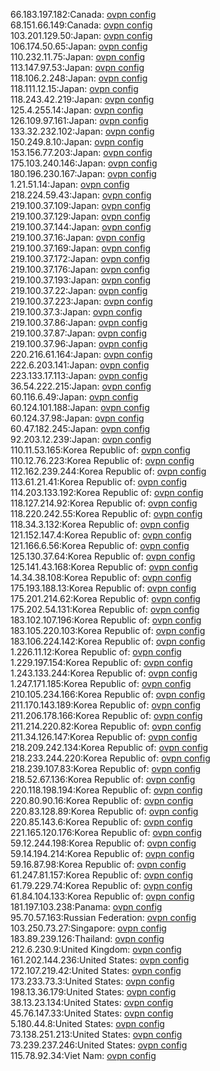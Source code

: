 66.183.197.182:Canada: [ovpn config](vpn/66_183_197_182.ovpn)  
68.151.66.149:Canada: [ovpn config](vpn/68_151_66_149.ovpn)  
103.201.129.50:Japan: [ovpn config](vpn/103_201_129_50.ovpn)  
106.174.50.65:Japan: [ovpn config](vpn/106_174_50_65.ovpn)  
110.232.11.75:Japan: [ovpn config](vpn/110_232_11_75.ovpn)  
113.147.97.53:Japan: [ovpn config](vpn/113_147_97_53.ovpn)  
118.106.2.248:Japan: [ovpn config](vpn/118_106_2_248.ovpn)  
118.111.12.15:Japan: [ovpn config](vpn/118_111_12_15.ovpn)  
118.243.42.219:Japan: [ovpn config](vpn/118_243_42_219.ovpn)  
125.4.255.14:Japan: [ovpn config](vpn/125_4_255_14.ovpn)  
126.109.97.161:Japan: [ovpn config](vpn/126_109_97_161.ovpn)  
133.32.232.102:Japan: [ovpn config](vpn/133_32_232_102.ovpn)  
150.249.8.10:Japan: [ovpn config](vpn/150_249_8_10.ovpn)  
153.156.77.203:Japan: [ovpn config](vpn/153_156_77_203.ovpn)  
175.103.240.146:Japan: [ovpn config](vpn/175_103_240_146.ovpn)  
180.196.230.167:Japan: [ovpn config](vpn/180_196_230_167.ovpn)  
1.21.51.14:Japan: [ovpn config](vpn/1_21_51_14.ovpn)  
218.224.59.43:Japan: [ovpn config](vpn/218_224_59_43.ovpn)  
219.100.37.109:Japan: [ovpn config](vpn/219_100_37_109.ovpn)  
219.100.37.129:Japan: [ovpn config](vpn/219_100_37_129.ovpn)  
219.100.37.144:Japan: [ovpn config](vpn/219_100_37_144.ovpn)  
219.100.37.16:Japan: [ovpn config](vpn/219_100_37_16.ovpn)  
219.100.37.169:Japan: [ovpn config](vpn/219_100_37_169.ovpn)  
219.100.37.172:Japan: [ovpn config](vpn/219_100_37_172.ovpn)  
219.100.37.176:Japan: [ovpn config](vpn/219_100_37_176.ovpn)  
219.100.37.193:Japan: [ovpn config](vpn/219_100_37_193.ovpn)  
219.100.37.22:Japan: [ovpn config](vpn/219_100_37_22.ovpn)  
219.100.37.223:Japan: [ovpn config](vpn/219_100_37_223.ovpn)  
219.100.37.3:Japan: [ovpn config](vpn/219_100_37_3.ovpn)  
219.100.37.86:Japan: [ovpn config](vpn/219_100_37_86.ovpn)  
219.100.37.87:Japan: [ovpn config](vpn/219_100_37_87.ovpn)  
219.100.37.96:Japan: [ovpn config](vpn/219_100_37_96.ovpn)  
220.216.61.164:Japan: [ovpn config](vpn/220_216_61_164.ovpn)  
222.6.203.141:Japan: [ovpn config](vpn/222_6_203_141.ovpn)  
223.133.17.113:Japan: [ovpn config](vpn/223_133_17_113.ovpn)  
36.54.222.215:Japan: [ovpn config](vpn/36_54_222_215.ovpn)  
60.116.6.49:Japan: [ovpn config](vpn/60_116_6_49.ovpn)  
60.124.101.188:Japan: [ovpn config](vpn/60_124_101_188.ovpn)  
60.124.37.98:Japan: [ovpn config](vpn/60_124_37_98.ovpn)  
60.47.182.245:Japan: [ovpn config](vpn/60_47_182_245.ovpn)  
92.203.12.239:Japan: [ovpn config](vpn/92_203_12_239.ovpn)  
110.11.53.165:Korea Republic of: [ovpn config](vpn/110_11_53_165.ovpn)  
110.12.76.223:Korea Republic of: [ovpn config](vpn/110_12_76_223.ovpn)  
112.162.239.244:Korea Republic of: [ovpn config](vpn/112_162_239_244.ovpn)  
113.61.21.41:Korea Republic of: [ovpn config](vpn/113_61_21_41.ovpn)  
114.203.133.192:Korea Republic of: [ovpn config](vpn/114_203_133_192.ovpn)  
118.127.214.92:Korea Republic of: [ovpn config](vpn/118_127_214_92.ovpn)  
118.220.242.55:Korea Republic of: [ovpn config](vpn/118_220_242_55.ovpn)  
118.34.3.132:Korea Republic of: [ovpn config](vpn/118_34_3_132.ovpn)  
121.152.147.4:Korea Republic of: [ovpn config](vpn/121_152_147_4.ovpn)  
121.166.6.56:Korea Republic of: [ovpn config](vpn/121_166_6_56.ovpn)  
125.130.37.64:Korea Republic of: [ovpn config](vpn/125_130_37_64.ovpn)  
125.141.43.168:Korea Republic of: [ovpn config](vpn/125_141_43_168.ovpn)  
14.34.38.108:Korea Republic of: [ovpn config](vpn/14_34_38_108.ovpn)  
175.193.188.13:Korea Republic of: [ovpn config](vpn/175_193_188_13.ovpn)  
175.201.214.62:Korea Republic of: [ovpn config](vpn/175_201_214_62.ovpn)  
175.202.54.131:Korea Republic of: [ovpn config](vpn/175_202_54_131.ovpn)  
183.102.107.196:Korea Republic of: [ovpn config](vpn/183_102_107_196.ovpn)  
183.105.220.103:Korea Republic of: [ovpn config](vpn/183_105_220_103.ovpn)  
183.106.224.142:Korea Republic of: [ovpn config](vpn/183_106_224_142.ovpn)  
1.226.11.12:Korea Republic of: [ovpn config](vpn/1_226_11_12.ovpn)  
1.229.197.154:Korea Republic of: [ovpn config](vpn/1_229_197_154.ovpn)  
1.243.133.244:Korea Republic of: [ovpn config](vpn/1_243_133_244.ovpn)  
1.247.171.185:Korea Republic of: [ovpn config](vpn/1_247_171_185.ovpn)  
210.105.234.166:Korea Republic of: [ovpn config](vpn/210_105_234_166.ovpn)  
211.170.143.189:Korea Republic of: [ovpn config](vpn/211_170_143_189.ovpn)  
211.206.178.166:Korea Republic of: [ovpn config](vpn/211_206_178_166.ovpn)  
211.214.220.82:Korea Republic of: [ovpn config](vpn/211_214_220_82.ovpn)  
211.34.126.147:Korea Republic of: [ovpn config](vpn/211_34_126_147.ovpn)  
218.209.242.134:Korea Republic of: [ovpn config](vpn/218_209_242_134.ovpn)  
218.233.244.220:Korea Republic of: [ovpn config](vpn/218_233_244_220.ovpn)  
218.239.107.83:Korea Republic of: [ovpn config](vpn/218_239_107_83.ovpn)  
218.52.67.136:Korea Republic of: [ovpn config](vpn/218_52_67_136.ovpn)  
220.118.198.194:Korea Republic of: [ovpn config](vpn/220_118_198_194.ovpn)  
220.80.90.16:Korea Republic of: [ovpn config](vpn/220_80_90_16.ovpn)  
220.83.128.89:Korea Republic of: [ovpn config](vpn/220_83_128_89.ovpn)  
220.85.143.6:Korea Republic of: [ovpn config](vpn/220_85_143_6.ovpn)  
221.165.120.176:Korea Republic of: [ovpn config](vpn/221_165_120_176.ovpn)  
59.12.244.198:Korea Republic of: [ovpn config](vpn/59_12_244_198.ovpn)  
59.14.194.214:Korea Republic of: [ovpn config](vpn/59_14_194_214.ovpn)  
59.16.87.98:Korea Republic of: [ovpn config](vpn/59_16_87_98.ovpn)  
61.247.81.157:Korea Republic of: [ovpn config](vpn/61_247_81_157.ovpn)  
61.79.229.74:Korea Republic of: [ovpn config](vpn/61_79_229_74.ovpn)  
61.84.104.133:Korea Republic of: [ovpn config](vpn/61_84_104_133.ovpn)  
181.197.103.238:Panama: [ovpn config](vpn/181_197_103_238.ovpn)  
95.70.57.163:Russian Federation: [ovpn config](vpn/95_70_57_163.ovpn)  
103.250.73.27:Singapore: [ovpn config](vpn/103_250_73_27.ovpn)  
183.89.239.126:Thailand: [ovpn config](vpn/183_89_239_126.ovpn)  
212.6.230.9:United Kingdom: [ovpn config](vpn/212_6_230_9.ovpn)  
161.202.144.236:United States: [ovpn config](vpn/161_202_144_236.ovpn)  
172.107.219.42:United States: [ovpn config](vpn/172_107_219_42.ovpn)  
173.233.73.3:United States: [ovpn config](vpn/173_233_73_3.ovpn)  
198.13.36.179:United States: [ovpn config](vpn/198_13_36_179.ovpn)  
38.13.23.134:United States: [ovpn config](vpn/38_13_23_134.ovpn)  
45.76.147.33:United States: [ovpn config](vpn/45_76_147_33.ovpn)  
5.180.44.8:United States: [ovpn config](vpn/5_180_44_8.ovpn)  
73.138.251.213:United States: [ovpn config](vpn/73_138_251_213.ovpn)  
73.239.237.246:United States: [ovpn config](vpn/73_239_237_246.ovpn)  
115.78.92.34:Viet Nam: [ovpn config](vpn/115_78_92_34.ovpn)  
